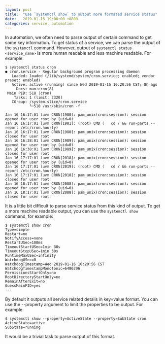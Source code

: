 ```yaml
---
layout: post
title:  "Use `systemctl show` to output more formated service status"
date:   2019-01-16 19:00:00 +0800
categories: service, automation
---
```


In automation, we often need to parse output of certain command to get some key information. To get status of a service, we can parse the output of the `systemctl` command. However, output of `systemctl status <service_name>` is more human readable and less machine readable. For example:
```
$ systemctl status cron
● cron.service - Regular background program processing daemon
   Loaded: loaded (/lib/systemd/system/cron.service; enabled; vendor preset: enabled)
   Active: active (running) since Wed 2019-01-16 10:20:56 CST; 8h ago
     Docs: man:cron(8)
 Main PID: 518 (cron)
    Tasks: 1 (limit: 2320)
   CGroup: /system.slice/cron.service
           └─518 /usr/sbin/cron -f

Jan 16 16:17:01 luvm CRON[1980]: pam_unix(cron:session): session opened for user root by (uid=0)
Jan 16 16:17:01 luvm CRON[1981]: (root) CMD (   cd / && run-parts --report /etc/cron.hourly)
Jan 16 16:17:01 luvm CRON[1980]: pam_unix(cron:session): session closed for user root
Jan 16 16:38:01 luvm CRON[1989]: pam_unix(cron:session): session opened for user root by (uid=0)
Jan 16 16:38:01 luvm CRON[1989]: pam_unix(cron:session): session closed for user root
Jan 16 17:17:01 luvm CRON[2018]: pam_unix(cron:session): session opened for user root by (uid=0)
Jan 16 17:17:01 luvm CRON[2019]: (root) CMD (   cd / && run-parts --report /etc/cron.hourly)
Jan 16 17:17:01 luvm CRON[2018]: pam_unix(cron:session): session closed for user root
Jan 16 18:17:01 luvm CRON[2088]: pam_unix(cron:session): session opened for user root by (uid=0)
Jan 16 18:17:01 luvm CRON[2088]: pam_unix(cron:session): session closed for user root
```

It is a little bit difficult to parse service status from this kind of output. To get a more machine readable output, you can use the `systemctl show` command, for example:
```
$ systemctl show cron
Type=simple
Restart=no
NotifyAccess=none
RestartUSec=100ms
TimeoutStartUSec=1min 30s
TimeoutStopUSec=1min 30s
RuntimeMaxUSec=infinity
WatchdogUSec=0
WatchdogTimestamp=Wed 2019-01-16 10:20:56 CST
WatchdogTimestampMonotonic=6486296
PermissionsStartOnly=no
RootDirectoryStartOnly=no
RemainAfterExit=no
GuessMainPID=yes
...
```

By default it outputs all service related details in key=value format. You can use the --property argument to limit the properties to be output. For example:
```
$ systemctl show --property=ActiveState --property=SubState cron
ActiveState=active
SubState=running
```

It would be a trivial task to parse output of this format.
